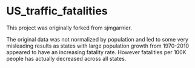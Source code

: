 US_traffic_fatalities
=====================

This project was originally forked from sjmgarnier.

The original data was not normalized by population and led to some very misleading results as states with large population growth from 1970-2010 appeared to have an increasing fatality rate. However fatalities per 100K people has actually decreased across all states.
